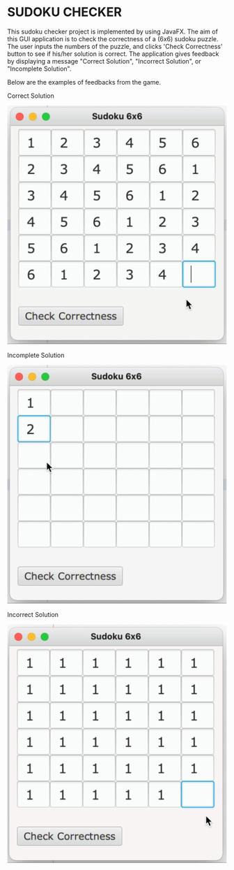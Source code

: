 # SUDOKU CHECKER

This sudoku checker project is implemented by using JavaFX. The aim of this GUI application is to check the correctness of a (6x6) sudoku puzzle. The user inputs the numbers of the puzzle, and clicks 'Check Correctness' button to see if his/her solution is correct. The application gives feedback by displaying a message "Correct Solution", "Incorrect Solution", or "Incomplete Solution".

Below are the examples of feedbacks from the game.

Correct Solution

![Correct Solution](/readme_images/correct.gif)

Incomplete Solution

![Incomplete Solution](/readme_images/incomplete.gif)

Incorrect Solution

![Incorrect Solution](/readme_images/incorrect.gif)
